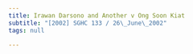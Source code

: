 ```yaml
---
title: Irawan Darsono and Another v Ong Soon Kiat
subtitle: "[2002] SGHC 133 / 26\_June\_2002"
tags: null

---
```


